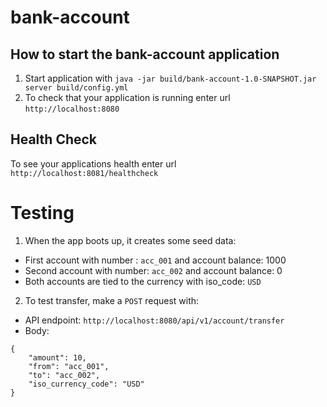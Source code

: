 # bank-account

How to start the bank-account application
---

1. Start application with `java -jar build/bank-account-1.0-SNAPSHOT.jar server build/config.yml`
2. To check that your application is running enter url `http://localhost:8080`

Health Check
---

To see your applications health enter url `http://localhost:8081/healthcheck`

# Testing

1. When the app boots up, it creates some seed data:
- First account with number : `acc_001` and account balance: 1000
- Second account with number: `acc_002` and account balance: 0
- Both accounts are tied to the currency with iso_code: `USD`


2. To test transfer, make a `POST` request with:

- API endpoint: `http://localhost:8080/api/v1/account/transfer`
- Body:
```
{
	"amount": 10,
	"from": "acc_001",
	"to": "acc_002",
	"iso_currency_code": "USD"
}
```
